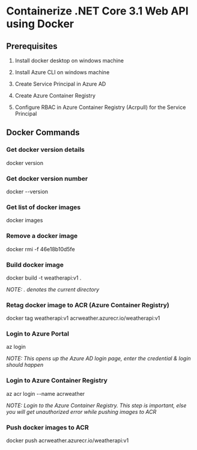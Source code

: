 # Containerize .NET Core 3.1 Web API using Docker


## Prerequisites
1. Install docker desktop on windows machine

2. Install Azure CLI on windows machine

3. Create Service Principal in Azure AD

4. Create Azure Container Registry

5. Configure RBAC in Azure Container Registry (Acrpull) for the Service Principal

## Docker Commands

### Get docker version details
docker version

### Get docker version number
docker --version

### Get list of docker images
docker images

### Remove a docker image
docker rmi -f 46e18b10d5fe

### Build docker image
docker build -t weatherapi:v1 .

*NOTE: . denotes the current directory*

### Retag docker image to ACR (Azure Container Registry)
docker tag weatherapi:v1 acrweather.azurecr.io/weatherapi:v1

### Login to Azure Portal
az login

*NOTE: This opens up the Azure AD login page, enter the credential & login should happen*

### Login to Azure Container Registry
az acr login --name acrweather

*NOTE: Login to the Azure Container Registry. This step is important, else you will get unauthorized error while pushing images to ACR*

### Push docker images to ACR
docker push acrweather.azurecr.io/weatherapi:v1


